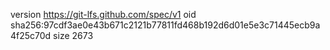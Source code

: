version https://git-lfs.github.com/spec/v1
oid sha256:97cdf3ae0e43b671c2121b77811fd468b192d6d01e5e3c71445ecb9a4f25c70d
size 2673
